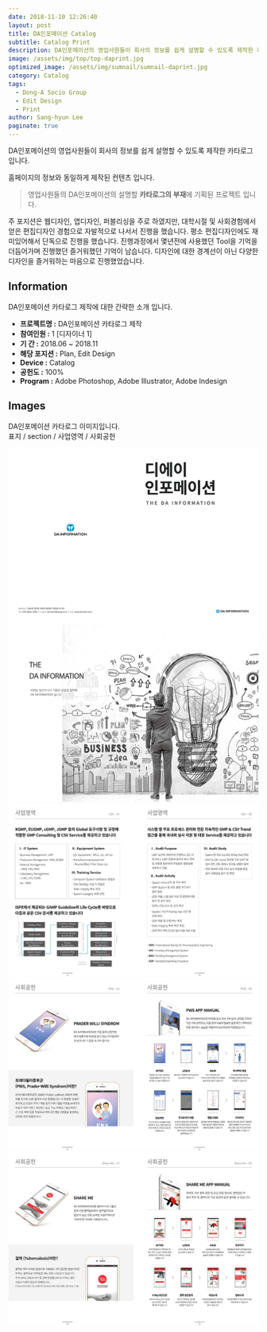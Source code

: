 ```yaml
---
date: 2018-11-10 12:26:40
layout: post
title: DA인포메이션 Catalog
subtitle: Catalog Print
description: DA인포메이션의 영업사원들이 회사의 정보를 쉽게 설명할 수 있도록 제작한 카타로그입니다.
image: /assets/img/top/top-daprint.jpg
optimized_image: /assets/img/sumnail/sumnail-daprint.jpg
category: Catalog
tags:
  - Dong-A Socio Group
  - Edit Design
  - Print
author: Sang-hyun Lee
paginate: true
---
```



<link rel="stylesheet" href="/assets/css/slick.css">
<link rel="stylesheet" href="/assets/css/slick-theme.css">



DA인포메이션의 영업사원들이 회사의 정보를 쉽게 설명할 수 있도록 제작한 카타로그입니다.

홈페이지의 정보와 동일하게 제작된 컨텐츠 입니다.



> 영업사원들의 DA인포메이션의 설명할 **카타로그의 부재**에 기획된 프로젝트 입니다.

주 포지션은 웹디자인, 앱디자인, 퍼블리싱을 주로 하였지만, 대학시절 및 사회경험에서 얻은 편집디자인 경험으로 자발적으로 나서서 진행을 했습니다.
평소 편집디자인에도 재미있어해서 단독으로 진행을 했습니다. 진행과정에서 몇년전에 사용했던 Tool을 기억을 더듬어가며 진행했던 즐거워했던 기억이 남습니다.
디자인에 대한 경계선이 아닌 다양한 디자인을 즐거워하는 마음으로 진행했었습니다.


<!--page-->

## Information

DA인포메이션 카타로그 제작에 대한 간략한 소개 입니다.

- **프로젝트명 :** DA인포메이션 카타로그 제작
- **참여인원 :** 1 [디자이너 1]
- **기 간 :** 2018.06 ~ 2018.11
- **해당 포지션 :** Plan, Edit Design
- **Device :** Catalog
- **공헌도 :** 100%
- **Program :** Adobe Photoshop, Adobe Illustrator, Adobe Indesign


<!--page-->

## Images

DA인포메이션 카타로그 이미지입니다.<br>
표지 / section / 사업영역 / 사회공헌

<section class="quotes">
  <div class="bubble">
    <img src="/assets/img/slide/dainfo-print01.jpg" />
  </div>
  <div class="bubble">
    <img src="/assets/img/slide/dainfo-print02.jpg" /> 
  </div>
  <div class="bubble">
    <img src="/assets/img/slide/dainfo-print03.jpg" /> 
  </div>
  <div class="bubble">
    <img src="/assets/img/slide/dainfo-print04.jpg" /> 
  </div>
  <div class="bubble">
    <img src="/assets/img/slide/dainfo-print05.jpg" /> 
  </div>
</section>


<p></p>
<p></p>

<!--page-->



<script type="text/javascript" src="https://cdnjs.cloudflare.com/ajax/libs/jquery/2.1.3/jquery.min.js"></script>
<script type="text/javascript" src="https://cdn.jsdelivr.net/jquery.slick/1.5.0/slick.min.js"></script>

<script>
	$('.quotes').slick({
  dots: true,
  infinite: true,
  autoplay: false,
  autoplaySpeed: 6000,
  speed: 800,
  slidesToShow: 1,
  adaptiveHeight: true
});
$( document ).ready(function() {
$('.no-fouc').removeClass('no-fouc');
});
</script>